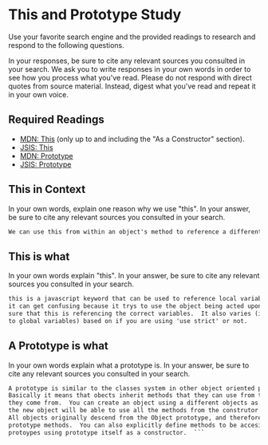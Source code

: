 # This and Prototype Study

Use your favorite search engine and the provided readings to research and
respond to the following questions.

In your responses, be sure to cite any relevant sources you consulted in your
search. We ask you to write responses in your own words in order to see how you
process what you've read. Please do not respond with direct quotes from source
material. Instead, digest what you've read and repeat it in your own voice.

## Required Readings

-   [MDN: This](https://developer.mozilla.org/en-US/docs/Web/JavaScript/Reference/Operators/this)
(only up to and including the "As a Constructor" section).
-   [JSIS: This](http://javascriptissexy.com/understand-javascripts-this-with-clarity-and-master-it/)
-   [MDN: Prototype](https://developer.mozilla.org/en-US/docs/Learn/JavaScript/Objects/Object_prototypes)
-   [JSIS: Prototype](http://javascriptissexy.com/javascript-prototype-in-plain-detailed-language/)

## This in Context

In your own words, explain one reason why we use "this". In your answer, be
sure to cite any relevant sources you consulted in your search.

```md
We can use this from within an object's method to reference a different property within the same object.
```

## This is what

In your own words explain "this".  In your answer, be
sure to cite any relevant sources you consulted in your search.

```md
this is a javascript keyword that can be used to reference local variables.  For example, it can be used within methods to reference other properties within the method.  Within the DOM,
it can get confusing because it trys to use the object being acted upon rather than the method in which is was originally located.  You can use binds() or other functions to make
sure that this is referencing the correct variables.  It also varies (in relation
to global variables) based on if you are using 'use strict' or not.
```

## A Prototype is what

In your own words explain what a prototype is.  In your answer, be
sure to cite any relevant sources you consulted in your search.

```md
A prototype is similar to the classes system in other object oriented programing languages.
Basically it means that obects inherit methods that they can use from the other methods that
they come from.  You can create an object using a different objects as a constructor and then
the new object will be able to use all the methods from the construtor prototype.
All objects originally descend from the Object prototype, and therefore can use Object
prototype methods.  You can also explicitly define methods to be accesible to different 
protoypes using prototype itself as a constructor.  ```
